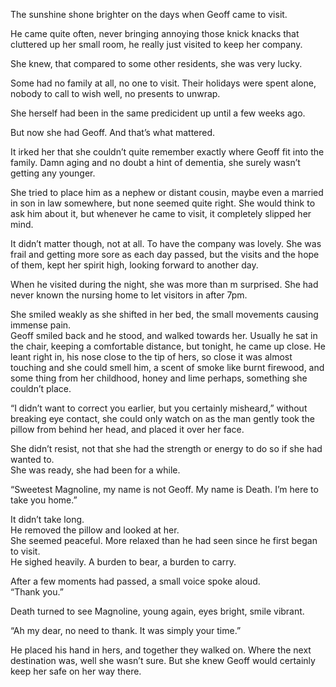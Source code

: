 The sunshine shone brighter on the days when Geoff came to visit.  

He came quite often, never bringing annoying those knick knacks that cluttered up her small room, he really just visited to keep her company.  

She knew, that compared to some other residents, she was very lucky.   

Some had no family at all, no one to visit. Their holidays were spent alone, nobody to call to wish well, no presents to unwrap.   

She herself had been in the same predicident up until a few weeks ago.  

But now she had Geoff. 
And that’s what mattered.  

It irked her that she couldn’t quite remember exactly where Geoff fit into the family. Damn aging and no doubt a hint of dementia, she surely wasn’t getting any younger.   

She tried to place him as a nephew or distant cousin, maybe even a married in son in law somewhere, but none seemed quite right.
She would think to ask him about it, but whenever he came to visit, it completely slipped her mind.   

It didn’t matter though, not at all. 
To have the company was lovely. She was frail and getting more sore as each day passed, but the visits and the hope of them, kept her spirit high, looking forward to another day.   

When he visited during the night, she was more than m surprised. She had never known the nursing home to let visitors in after 7pm. 

She smiled weakly as she shifted in her bed, the small movements causing immense pain.   
Geoff smiled back and he stood, and walked towards her. 
Usually he sat in the chair, keeping a comfortable distance, but tonight, he came up close. He leant right in, his nose close to the tip of hers, so close it was almost touching and she could smell him, a scent of smoke like burnt firewood, and some thing from her childhood, honey and lime perhaps, something she couldn’t place.  
 
“I didn’t want to correct you earlier, but you certainly misheard,” without breaking eye contact, she could only watch on as the man gently took the pillow from behind her head, and placed it over her face.   

She didn’t resist, not that she had the strength or energy to do so if she had wanted to.  
She was ready, she had been for a while.   

“Sweetest Magnoline, my name is not Geoff. My name is Death. I’m here to take you home.”
  
It didn’t take long.   
He removed the pillow and looked at her.   
She seemed peaceful. More relaxed than he had seen since he first began to visit.   
He sighed heavily. A burden to bear, a burden to carry.   

After a few moments had passed, a small voice spoke aloud.   
“Thank you.”  

Death turned to see Magnoline, young again, eyes bright, smile vibrant.   

“Ah my dear, no need to thank. It was simply your time.”  

He placed his hand in hers, and together they walked on. 
Where the next destination was, well she wasn’t sure. But she knew Geoff would certainly keep her safe on her way there.